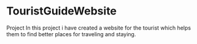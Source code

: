 # TouristGuideWebsite
Project
In this project i have created a website for the tourist which helps them to find better places for traveling and staying.
